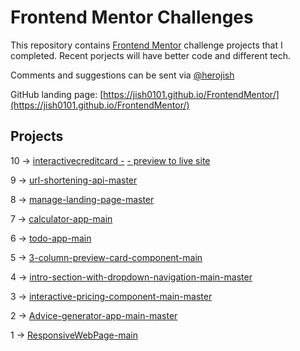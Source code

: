 # Frontend Mentor Challenges

This repository contains [Frontend Mentor](https://www.frontendmentor.io/challenges) challenge projects that I completed.
Recent porjects will have better code and different tech.

Comments and suggestions can be sent via [@herojish](https://twitter.com/herojish)

GitHub landing page: [https://jish0101.github.io/FrontendMentor/](https://jish0101.github.io/FrontendMentor/)

## Projects

10 -> [interactivecreditcard -](https://github.com/jish0101/FrontendMentor-React) [- preview to live site](https://jish0101.github.io/FrontendMentor-React/)

9 -> [url-shortening-api-master](https://jish0101.github.io/FrontendMentor/url-shortening-api-master/)

8 -> [manage-landing-page-master](https://jish0101.github.io/FrontendMentor/manage-landing-page-master)

7 -> [calculator-app-main](https://jish0101.github.io/FrontendMentor/calculator-app-main/)

6 -> [todo-app-main](https://jish0101.github.io/FrontendMentor/todo-app-main/)

5 -> [3-column-preview-card-component-main](https://jish0101.github.io/FrontendMentor/3-column-preview-card-component-main)

4 -> [intro-section-with-dropdown-navigation-main-master](https://jish0101.github.io/FrontendMentor/intro-section-with-dropdown-navigation-main-master) 

3 -> [interactive-pricing-component-main-master](https://jish0101.github.io/FrontendMentor/interactive-pricing-component-main-master)

2 -> [Advice-generator-app-main-master](https://jish0101.github.io/FrontendMentor/advice-generator-app-main-master)

1 -> [ResponsiveWebPage-main](https://jish0101.github.io/FrontendMentor/ResponsiveWebPage-main)


